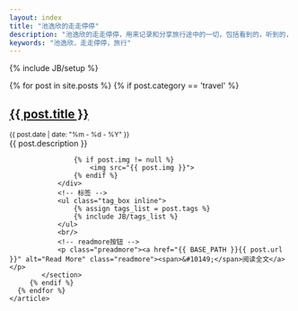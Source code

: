 ```yaml
---
layout: index
title: "池逸欣的走走停停"
description: "池逸欣的走走停停，用来记录和分享旅行途中的一切，包括看到的，听到的，遇到的，想到的"
keywords: "池逸欣，走走停停，旅行"
---
```

{% include JB/setup %}

<div id="content">
    <article>
      {% for post in site.posts %}
         {% if post.category == 'travel' %}
	        <section class="post">
		          <h2><a href="{{ BASE_PATH }}{{ post.url }}" class="title">{{ post.title }}</a></h2>
		          <small class="meta">{{ post.date | date: "%m - %d - %Y" }}</small>
		        <div class="content">
		        	 {{ post.description }}
        
			        {% if post.img != null %}
			            <img src="{{ post.img }}">
			        {% endif %}
		        </div>
		    	<!-- 标签 -->
		        <ul class="tag_box inline">
		      		{% assign tags_list = post.tags %}
		      		{% include JB/tags_list %}
		      	</ul>
		      	<br/>
		      	<!-- readmore按钮 -->
		        <p class="preadmore"><a href="{{ BASE_PATH }}{{ post.url }}" alt="Read More" class="readmore"><span>&#10149;</span>阅读全文</a></p>
        	</section>
	     {% endif %}
      {% endfor %}
    </article>
</div>



<script type="text/javascript">
	showCurrentItem(document.getElementById("menu-item-travel"));
</script>